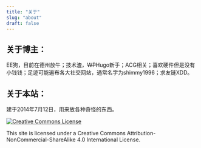 ```yaml
---
title: "关于"
slug: "about"
draft: false
---
```


## 关于博主：

EE狗，目前在德州放牛；技术渣，~~WP~~Hugo新手；ACG相关；喜欢硬件但是没有小钱钱；足迹可能遍布各大社交网站，通常名字为shimmy1996；求友链XDD。

## 关于本站：
建于2014年7月12日，用来放各种奇怪的东西。

<a href="http://creativecommons.org/licenses/by-nc-sa/4.0/" rel="license"><img style="border-width: 0;" src="https://i2.wp.com/i.creativecommons.org/l/by-nc-sa/4.0/88x31.png?w=960&#038;ssl=1" alt="Creative Commons License" data-recalc-dims="1" /></a>

This site is licensed under a Creative Commons Attribution-NonCommercial-ShareAlike 4.0 International License.